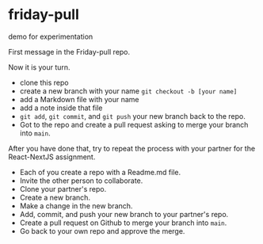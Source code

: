 # friday-pull

demo for experimentation

First message in the Friday-pull repo.

Now it is your turn.

- clone this repo
- create a new branch with your name `git checkout -b [your name]`
- add a Markdown file with your name
- add a note inside that file
- `git add`, `git commit`, and `git push` your new branch back to the repo.
- Got to the repo and create a pull request asking to merge your branch into `main`.

After you have done that, try to repeat the process with your partner for the React-NextJS assignment.

- Each of you create a repo with a Readme.md file.
- Invite the other person to collaborate.
- Clone your partner's repo.
- Create a new branch.
- Make a change in the new branch.
- Add, commit, and push your new branch to your partner's repo.
- Create a pull request on Github to merge your branch into `main`.
- Go back to your own repo and approve the merge.
